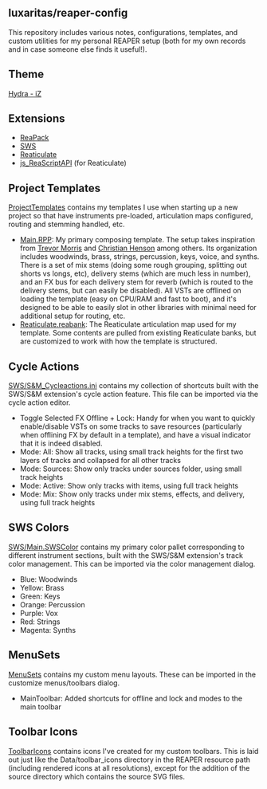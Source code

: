 ## luxaritas/reaper-config

This repository includes various notes, configurations, templates, and custom utilities for my
personal REAPER setup (both for my own records and in case someone else finds it useful!).

## Theme
[Hydra - iZ](https://stash.reaper.fm/theme/2446/Hydra%20-%20iZ%20v1.3)

## Extensions
- [ReaPack](https://reapack.com/)
- [SWS](https://www.sws-extension.org/)
- [Reaticulate](https://reaticulate.com/)
- [js_ReaScriptAPI](https://forum.cockos.com/showthread.php?t=212174) (for Reaticulate)

## Project Templates
[ProjectTemplates](./ProjectTemplates) contains my templates I use when starting up a new project so
that have instruments pre-loaded, articulation maps configured, routing and stemming handled, etc.
- [Main.RPP](./ProjectTemplates/Main.RPP): My primary composing template. The setup takes inspiration from
  [Trevor Morris](https://www.youtube.com/watch?v=on0xJBTtMbI) and [Christian Henson](https://www.youtube.com/watch?v=Cyh10tOuIKc)
  among others. Its organization includes woodwinds, brass, strings, percussion, keys, voice, and synths.
  There is a set of mix stems (doing some rough grouping, splitting out shorts vs longs, etc),
  delivery stems (which are much less in number), and an FX bus for each delivery stem for reverb
  (which is routed to the delivery stems, but can easily be disabled).
  All VSTs are offlined on loading the template (easy on CPU/RAM and fast to boot), and it's designed
  to be able to easily slot in other libraries with minimal need for additional setup for routing, etc.
- [Reaticulate.reabank](./ProjectTemplates/Reaticulate.reabank): The Reaticulate articulation map used for my template.
  Some contents are pulled from existing Reaticulate banks, but are customized to work with how the template is structured.

## Cycle Actions
[SWS/S&M_Cycleactions.ini](./SWS/S&M_Cycleactions.ini) contains my collection of shortcuts built with
the SWS/S&M extension's cycle action feature. This file can be imported via the cycle action editor.
- Toggle Selected FX Offline + Lock: Handy for when you want to quickly enable/disable VSTs on
  some tracks to save resources (particularly when offlining FX by default in a template),
  and have a visual indicator that it is indeed disabled.
- Mode: All: Show all tracks, using small track heights for the first two layers of tracks and collapsed for all other tracks
- Mode: Sources: Show only tracks under sources folder, using small track heights
- Mode: Active: Show only tracks with items, using full track heights
- Mode: Mix: Show only tracks under mix stems, effects, and delivery, using full track heights

## SWS Colors
[SWS/Main.SWSColor](./SWS/Main.SWSColor) contains my primary color pallet corresponding to different instrument sections,
built with the SWS/S&M extension's track color management. This can be imported via the color management dialog.
  - Blue: Woodwinds
  - Yellow: Brass
  - Green: Keys
  - Orange: Percussion
  - Purple: Vox
  - Red: Strings
  - Magenta: Synths

## MenuSets
[MenuSets](./MenuSets) contains my custom menu layouts. These can be imported in the customize menus/toolbars dialog.
- MainToolbar: Added shortcuts for offline and lock and modes to the main toolbar

## Toolbar Icons
[ToolbarIcons](./ToolbarIcons) contains icons I've created for my custom toolbars. This is laid out just like
the Data/toolbar_icons directory in the REAPER resource path (including rendered icons at all resolutions),
except for the addition of the source directory which contains the source SVG files.
